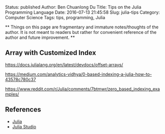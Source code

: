 Status: published
Author: Ben Chuanlong Du
Title: Tips on the Julia Programming Language
Date: 2016-07-13 21:45:58
Slug: julia-tips
Category: Computer Science
Tags: tips, programming, Julia

**
Things on this page are fragmentary and immature notes/thoughts of the author. 
It is not meant to readers but rather for convenient reference of the author and future improvement.
**
 

## Array with Customized Index

https://docs.julialang.org/en/latest/devdocs/offset-arrays/

https://medium.com/analytics-vidhya/0-based-indexing-a-julia-how-to-43578c780c37

https://www.reddit.com/r/Julia/comments/7btmwr/zero_based_indexing_examples/

 
## References

- [Julia](http://julialang.org/)
- [Julia Studio](http://forio.com/julia/)
